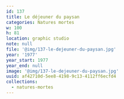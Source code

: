 ```yaml
---
id: 137
title: Le déjeuner du paysan
categories: Natures mortes
w: 100
h: 81
location: graphic studio
note: null
file: '@img/137-le-dejeuner-du-paysan.jpg'
year: '1977'
year_start: 1977
year_end: null
image: '@img/137-le-dejeuner-du-paysan.jpg'
uuid: af42710d-5ee8-4198-9c13-4112ff6ecfd4
collections:
  - natures-mortes
---
```


